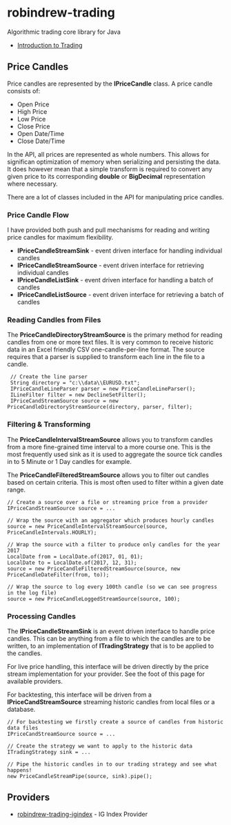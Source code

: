# robindrew-trading
Algorithmic trading core library for Java

* [Introduction to Trading](https://github.com/robindrew/robindrew-trading/wiki/Introduction-to-Trading)

## Price Candles

Price candles are represented by the **IPriceCandle** class. A price candle consists of:

* Open Price
* High Price
* Low Price
* Close Price
* Open Date/Time
* Close Date/Time

In the API, all prices are represented as whole numbers. This allows for significan optimization of memory when serializing and persisting the data. It does however mean that a simple
transform is required to convert any given price to its corresponding **double** or **BigDecimal** representation where necessary.

There are a lot of classes included in the API for manipulating price candles.

### Price Candle Flow

I have provided both push and pull mechanisms for reading and writing price candles for maximum flexibility.

* **IPriceCandleStreamSink** - event driven interface for handling individual candles
* **IPriceCandleStreamSource** - event driven interface for retrieving individual candles
* **IPriceCandleListSink** - event driven interface for handling a batch of candles
* **IPriceCandleListSource** - event driven interface for retrieving a batch of candles

### Reading Candles from Files

The **PriceCandleDirectoryStreamSource** is the primary method for reading candles from one or more text files.
It is very common to receive historic data in an Excel friendly CSV one-candle-per-line format.
The source requires that a parser is supplied to transform each line in the file to a candle.

     // Create the line parser
     String directory = "c:\\data\\EURUSD.txt";
     IPriceCandleLineParser parser = new PriceCandleLineParser();
     ILineFilter filter = new DeclineSetFilter();
     IPriceCandStreamSource source = new PriceCandleDirectoryStreamSource(directory, parser, filter);


### Filtering & Transforming

The **PriceCandleIntervalStreamSource** allows you to transform candles from a more fine-grained time interval to a more course one.
This is the most frequently used sink as it is used to aggregate the source tick candles in to 5 Minute or 1 Day candles for example.

The **PriceCandleFilteredStreamSource** allows you to filter out candles based on certain criteria.
This is most often used to filter within a given date range.

    // Create a source over a file or streaming price from a provider
    IPriceCandStreamSource source = ...
    
    // Wrap the source with an aggregator which produces hourly candles
    source = new PriceCandleIntervalStreamSource(source, PriceCandleIntervals.HOURLY);
    
    // Wrap the source with a filter to produce only candles for the year 2017
    LocalDate from = LocalDate.of(2017, 01, 01);
    LocalDate to = LocalDate.of(2017, 12, 31);
    source = new PriceCandleFilteredStreamSource(source, new PriceCandleDateFilter(from, to));
    
    // Wrap the source to log every 100th candle (so we can see progress in the log file)
    source = new PriceCandleLoggedStreamSource(source, 100);


### Processing Candles

The **IPriceCandleStreamSink** is an event driven interface to handle price candles.
This can be anything from a file to which the candles are to be written, to an implementation of **ITradingStrategy** that is to be applied to the candles. 

For live price handling, this interface will be driven directly by the price stream implementation for your provider. See the foot of this page for available providers.

For backtesting, this interface will be driven from a **IPriceCandStreamSource** streaming historic candles from local files or a database.


    // For backtesting we firstly create a source of candles from historic data files 
    IPriceCandStreamSource source = ...
    
    // Create the strategy we want to apply to the historic data
    ITradingStrategy sink = ...
    
    // Pipe the historic candles in to our trading strategy and see what happens!
    new PriceCandleStreamPipe(source, sink).pipe();



## Providers

* [robindrew-trading-igindex](https://github.com/robindrew/robindrew-trading-igindex) - IG Index Provider
